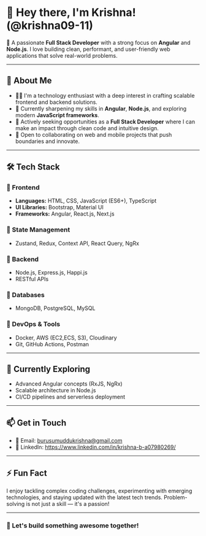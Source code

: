 # 👋 Hey there, I'm Krishna! (@krishna09-11)

🎯 A passionate **Full Stack Developer** with a strong focus on **Angular** and **Node.js**. I love building clean, performant, and user-friendly web applications that solve real-world problems.

---

## 🚀 About Me

- 👨‍💻 I'm a technology enthusiast with a deep interest in crafting scalable frontend and backend solutions.
- 🌱 Currently sharpening my skills in **Angular**, **Node.js**, and exploring modern **JavaScript frameworks**.
- 💼 Actively seeking opportunities as a **Full Stack Developer** where I can make an impact through clean code and intuitive design.
- 💬 Open to collaborating on web and mobile projects that push boundaries and innovate.

---

## 🛠️ Tech Stack

### 🔹 Frontend
- **Languages:** HTML, CSS, JavaScript (ES6+), TypeScript
- **UI Libraries:** Bootstrap, Material UI
- **Frameworks:** Angular, React.js, Next.js

### 🔸 State Management
- Zustand, Redux, Context API, React Query, NgRx

### 🔹 Backend
- Node.js, Express.js, Happi.js
- RESTful APIs

### 🔸 Databases
- MongoDB, PostgreSQL, MySQL

### 🔹 DevOps & Tools
- Docker, AWS (EC2,ECS, S3), Cloudinary
- Git, GitHub Actions, Postman

---

## 🌱 Currently Exploring
- Advanced Angular concepts (RxJS, NgRx)
- Scalable architecture in Node.js
- CI/CD pipelines and serverless deployment

---

## 📫 Get in Touch

- 📧 Email: [burusumuddukrishna@gmail.com](mailto:burusumuddukrishna@gmail.com)
- 💼 LinkedIn: https://www.linkedin.com/in/krishna-b-a07980269/


---

## ⚡ Fun Fact

I enjoy tackling complex coding challenges, experimenting with emerging technologies, and staying updated with the latest tech trends. Problem-solving is not just a skill — it's a passion!

---


### 🧩 Let's build something awesome together!



